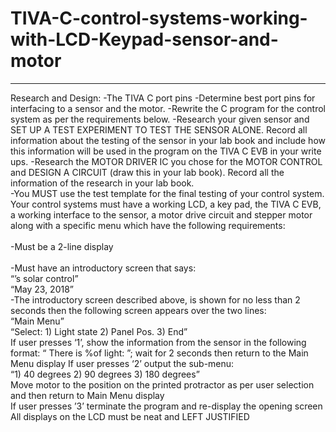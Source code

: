 # TIVA-C-control-systems-working-with-LCD-Keypad-sensor-and-motor

------------------

Research and Design:
-The TIVA C port pins
-Determine best port pins for interfacing to a sensor and the motor.
-Rewrite the C program for the control system as per the requirements below.
-Research your given sensor and SET UP A TEST EXPERIMENT TO TEST THE SENSOR ALONE.  Record all information about the testing of the sensor in your lab book and include how this information will be used in the program on the TIVA C EVB in your write ups.
-Research the MOTOR DRIVER IC you chose for the MOTOR CONTROL and DESIGN A CIRCUIT (draw this in your lab book).  Record all the information of the research in your lab book.<br/>
-You MUST use the test template for the final testing of your control system.
Your control systems must have a working LCD, a key pad, the TIVA C EVB, a working interface to the sensor, a motor drive circuit and stepper motor along with a specific menu which have the following requirements:<br/><br/>
-Must be a 2-line display<br/><br/>
-Must have an introductory screen that says: <br/>
“<your name>’s solar control”<br/>
“May 23, 2018”<br/>
-The introductory screen described above, is shown for no less than 2 seconds then the following screen appears over the two lines:<br/>
“Main Menu”<br/>
“Select: 1) Light state   2) Panel Pos. 3) End”<br/>
If user presses ‘1’, show the information from the sensor in the following format:  “ There is <sensor output>%of light: ”; wait for 2 seconds then return to the Main Menu display
If user presses ‘2’ output the sub-menu:<br/>
“1) 40 degrees   2) 90 degrees 3) 180 degrees”<br/>
Move motor to the position on the printed protractor as per user selection and then return to Main Menu display <br/>
If user presses ’3’ terminate the program and re-display the opening screen<br/>
All displays on the LCD must be neat and LEFT JUSTIFIED<br/>
 
